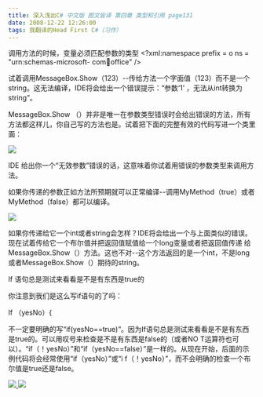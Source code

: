 ```yaml
---
title: 深入浅出C# 中文版 图文皆译 第四章 类型和引用 page131
date: 2008-12-22 12:26:00
tags: 我翻译的Head First C#（习作）
---
```

调用方法的时候，变量必须匹配参数的类型  <?xml:namespace prefix = o ns = "urn:schemas-microsoft-
com:office:office" />

试着调用MessageBox.Show（123）--传给方法一个字面值（123）而不是一个string。这无法编译，IDE将会给出一个错误提示：“参数‘1’
，无法从int转换为string”。

MessageBox.Show
（）并非是唯一在参数类型错误时会给出错误的方法，所有方法都这样儿，你自己写的方法也是。试着把下面的完整有效的代码写进一个类里面：

![](https://p-blog.csdn.net/images/p_blog_csdn_net/cuipengfei1/EntryImages/20081222/%E6%88%AA%E5%9B%BE00.jpg)

IDE  给出你一个“无效参数”错误的话，这意味着你试着用错误的参数类型来调用方法。

如果你传递的参数正如方法所预期就可以正常编译--调用MyMethod（true）或者MyMethod（false）都可以编译。

![](https://p-blog.csdn.net/images/p_blog_csdn_net/cuipengfei1/EntryImages/20081222/%E6%88%AA%E5%9B%BE01.jpg)

如果你传递给它一个int或者string会怎样？IDE将会给出一个与上面类似的错误。现在试着传给它一个布尔值并把返回值赋值给一个long变量或者把返回值传递
给MessageBox.Show（）方法。这也不对--这个方法返回的是一个int，不是long或者MessageBox.Show（）期待的string。

If  语句总是测试来看看是不是有东西是true的

你注意到我们是这么写if语句的了吗：

If  （yesNo）{

不一定要明确的写“if(yesNo==true)”。因为If语句总是测试来看看是不是有东西是true的。可以用叹号来检查是不是有东西是false的（或者NO
T运算符也可以）。“if（！yesNo）”和“if（yesNo==false）”是一样的。从现在开始，后面的示例代码将会经常使用“if（yesNo）”或“i
f（！yesNo）”，而不会明确的检查一个布尔值是true还是false。



[ ![](https://profile.csdnimg.cn/5/2/5/3_cuipengfei1)
![](https://g.csdnimg.cn/static/user-reg-year/1x/11.png)
](https://blog.csdn.net/cuipengfei1)





